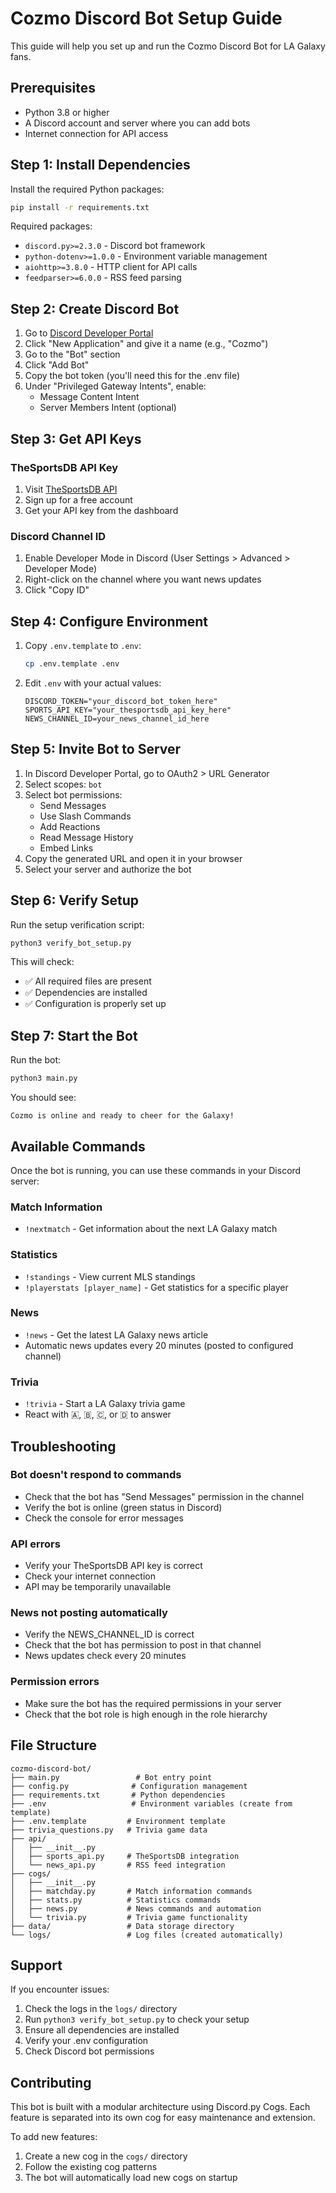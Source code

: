 # Cozmo Discord Bot Setup Guide

This guide will help you set up and run the Cozmo Discord Bot for LA Galaxy fans.

## Prerequisites

- Python 3.8 or higher
- A Discord account and server where you can add bots
- Internet connection for API access

## Step 1: Install Dependencies

Install the required Python packages:

```bash
pip install -r requirements.txt
```

Required packages:

- `discord.py>=2.3.0` - Discord bot framework
- `python-dotenv>=1.0.0` - Environment variable management
- `aiohttp>=3.8.0` - HTTP client for API calls
- `feedparser>=6.0.0` - RSS feed parsing

## Step 2: Create Discord Bot

1. Go to [Discord Developer Portal](https://discord.com/developers/applications)
2. Click "New Application" and give it a name (e.g., "Cozmo")
3. Go to the "Bot" section
4. Click "Add Bot"
5. Copy the bot token (you'll need this for the .env file)
6. Under "Privileged Gateway Intents", enable:
   - Message Content Intent
   - Server Members Intent (optional)

## Step 3: Get API Keys

### TheSportsDB API Key

1. Visit [TheSportsDB API](https://www.thesportsdb.com/api.php)
2. Sign up for a free account
3. Get your API key from the dashboard

### Discord Channel ID

1. Enable Developer Mode in Discord (User Settings > Advanced > Developer Mode)
2. Right-click on the channel where you want news updates
3. Click "Copy ID"

## Step 4: Configure Environment

1. Copy `.env.template` to `.env`:

   ```bash
   cp .env.template .env
   ```

2. Edit `.env` with your actual values:
   ```env
   DISCORD_TOKEN="your_discord_bot_token_here"
   SPORTS_API_KEY="your_thesportsdb_api_key_here"
   NEWS_CHANNEL_ID=your_news_channel_id_here
   ```

## Step 5: Invite Bot to Server

1. In Discord Developer Portal, go to OAuth2 > URL Generator
2. Select scopes: `bot`
3. Select bot permissions:
   - Send Messages
   - Use Slash Commands
   - Add Reactions
   - Read Message History
   - Embed Links
4. Copy the generated URL and open it in your browser
5. Select your server and authorize the bot

## Step 6: Verify Setup

Run the setup verification script:

```bash
python3 verify_bot_setup.py
```

This will check:

- ✅ All required files are present
- ✅ Dependencies are installed
- ✅ Configuration is properly set up

## Step 7: Start the Bot

Run the bot:

```bash
python3 main.py
```

You should see:

```
Cozmo is online and ready to cheer for the Galaxy!
```

## Available Commands

Once the bot is running, you can use these commands in your Discord server:

### Match Information

- `!nextmatch` - Get information about the next LA Galaxy match

### Statistics

- `!standings` - View current MLS standings
- `!playerstats [player_name]` - Get statistics for a specific player

### News

- `!news` - Get the latest LA Galaxy news article
- Automatic news updates every 20 minutes (posted to configured channel)

### Trivia

- `!trivia` - Start a LA Galaxy trivia game
- React with 🇦, 🇧, 🇨, or 🇩 to answer

## Troubleshooting

### Bot doesn't respond to commands

- Check that the bot has "Send Messages" permission in the channel
- Verify the bot is online (green status in Discord)
- Check the console for error messages

### API errors

- Verify your TheSportsDB API key is correct
- Check your internet connection
- API may be temporarily unavailable

### News not posting automatically

- Verify the NEWS_CHANNEL_ID is correct
- Check that the bot has permission to post in that channel
- News updates check every 20 minutes

### Permission errors

- Make sure the bot has the required permissions in your server
- Check that the bot role is high enough in the role hierarchy

## File Structure

```
cozmo-discord-bot/
├── main.py                 # Bot entry point
├── config.py              # Configuration management
├── requirements.txt       # Python dependencies
├── .env                   # Environment variables (create from template)
├── .env.template         # Environment template
├── trivia_questions.py   # Trivia game data
├── api/
│   ├── __init__.py
│   ├── sports_api.py     # TheSportsDB integration
│   └── news_api.py       # RSS feed integration
├── cogs/
│   ├── __init__.py
│   ├── matchday.py       # Match information commands
│   ├── stats.py          # Statistics commands
│   ├── news.py           # News commands and automation
│   └── trivia.py         # Trivia game functionality
├── data/                 # Data storage directory
└── logs/                 # Log files (created automatically)
```

## Support

If you encounter issues:

1. Check the logs in the `logs/` directory
2. Run `python3 verify_bot_setup.py` to check your setup
3. Ensure all dependencies are installed
4. Verify your .env configuration
5. Check Discord bot permissions

## Contributing

This bot is built with a modular architecture using Discord.py Cogs. Each feature is separated into its own cog for easy maintenance and extension.

To add new features:

1. Create a new cog in the `cogs/` directory
2. Follow the existing cog patterns
3. The bot will automatically load new cogs on startup
